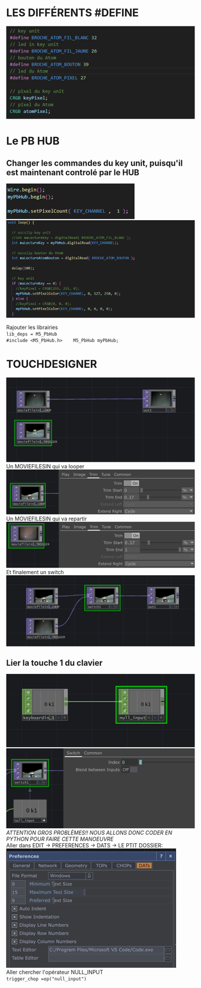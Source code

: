 # LES DIFFÉRENTS #DEFINE
![screenshot1](https://github.com/Jadoooooou/582-531-COURS7-GR2/blob/main/COMPREHENSION_medias/1.png)  

# Le PB HUB  

## Changer les commandes du key unit, puisqu'il est maintenant controlé par le HUB   
![screenshot1](https://github.com/Jadoooooou/582-531-COURS7-GR2/blob/main/COMPREHENSION_medias/2.png) 
![screenshot1](https://github.com/Jadoooooou/582-531-COURS7-GR2/blob/main/COMPREHENSION_medias/3.png)  

Rajouter les librairies   
`lib_deps =
    M5_PbHub
`   
`#include <M5_PbHub.h>   
M5_PbHub myPbHub;
`   
# TOUCHDESIGNER   
![screenshot1](https://github.com/Jadoooooou/582-531-COURS7-GR2/blob/main/COMPREHENSION_medias/4.png)  
Un MOVIEFILESIN qui va looper   
![screenshot1](https://github.com/Jadoooooou/582-531-COURS7-GR2/blob/main/COMPREHENSION_medias/5.png)  
Un MOVIEFILESIN qui va repartir   
![screenshot1](https://github.com/Jadoooooou/582-531-COURS7-GR2/blob/main/COMPREHENSION_medias/6.png)  
Et finalement un switch   
![screenshot1](https://github.com/Jadoooooou/582-531-COURS7-GR2/blob/main/COMPREHENSION_medias/7.png)    

## Lier la touche 1 du clavier   
![screenshot1](https://github.com/Jadoooooou/582-531-COURS7-GR2/blob/main/COMPREHENSION_medias/8.png)  
![screenshot1](https://github.com/Jadoooooou/582-531-COURS7-GR2/blob/main/COMPREHENSION_medias/9.png)   
*ATTENTION GROS PROBLÈMES!! NOUS ALLONS DONC CODER EN PYTHON POUR FAIRE CETTE MANOEUVRE*      
Aller dans EDIT -> PREFERENCES -> DATS -> LE PTIT DOSSIER:   
![screenshot1](https://github.com/Jadoooooou/582-531-COURS7-GR2/blob/main/COMPREHENSION_medias/10.png)   
Aller chercher l'opérateur NULL_INPUT   
`trigger_chop =op("null_input")`   
